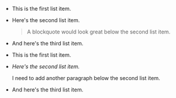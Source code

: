 
*   This is the first list item.
*   Here's the second list item.

    > A blockquote would look great below the second list item.

*   And here's the third list item.



*   This is the first list item.
*   *Here's the second list item.*

    I need to add another paragraph below the second list item.

*   And here's the third list item.

